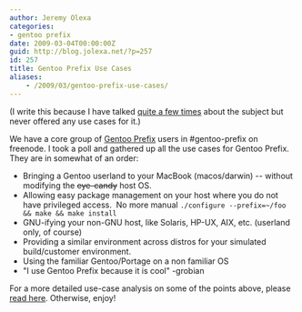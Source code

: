 ```yaml
---
author: Jeremy Olexa
categories:
- gentoo prefix
date: 2009-03-04T00:00:00Z
guid: http://blog.jolexa.net/?p=257
id: 257
title: Gentoo Prefix Use Cases
aliases:
    - /2009/03/gentoo-prefix-use-cases/
---
```


(I write this because I have talked [quite a few times][1] about the subject but never offered any use cases for it.)

We have a core group of [Gentoo Prefix][2] users in #gentoo-prefix on freenode. I took a poll and gathered up all the use cases for Gentoo Prefix. They are in somewhat of an order:

  * Bringing a Gentoo userland to your MacBook (macos/darwin) -- without modifying the <del>eye-candy</del> host OS.
  * Allowing easy package management on your host where you do not have privileged access.  No more manual `./configure --prefix=~/foo && make && make install`
  * GNU-ifying your non-GNU host, like Solaris, HP-UX, AIX, etc. (userland only, of course)
  * Providing a similar environment across distros for your simulated build/customer environment.
  * Using the familiar Gentoo/Portage on a non familiar OS
  * "I use Gentoo Prefix because it is cool" -grobian

For a more detailed use-case analysis on some of the points above, please [read here][3]. Otherwise, enjoy!

 [1]: http://blog.jolexa.net/category/linux/gentoo/gentoo-prefix/
 [2]: http://www.gentoo.org/proj/en/gentoo-alt/prefix/index.xml
 [3]: http://www.gentoo.org/proj/en/gentoo-alt/prefix/usecases.xml
